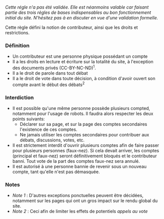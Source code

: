 *Cette régle n'a pas été validée. Elle est néanmoins valable car faisant partie des trois règles de bases indispensables au bon fonctionnement initial du site. N'hésitez pas à en discuter en vue d'une validation formelle.*

Cette règle défini la notion de contributeur, ainsi que les droits et restrictions.

### Définition

* Un contributeur est une personne physique possédant un compte
* Il a les droits en lecture et écriture sur la totalité du site, à l'exception des documents privés (CC-BY-NC-ND)<sup>1</sup>.
* Il a le droit de parole dans tout débat 
* Il a le droit de vote dans toute décision, à condition d'avoir ouvert son compte avant le début des débats<sup>2</sup>

### Interdiction

* Il est possible qu'une même personne possède plusieurs compted, notamment pour l'usage de robots. Il faudra alors respecter les deux points suivants:
  * Déclarer sur sa page, et sur la page des comptes secondaires l'existence de ces comptes.
  * Ne jamais utiliser les comptes secondaires pour contribuer aux débats, discussions, votes, etc.
* Il est strictement interdit d'ouvrir plusieurs comptes afin de faire passer pour plusieurs personnes (faux-nez). Si cela devait arriver, les comptes (principal et faux-nez) seront définitivement bloqués et le contributeur banni. Tout vote de la part des comptes faux-nez sera annulé.
* Il est autorisé à une personne bannie de revenir sous un nouveau compte, tant qu'elle n'est pas démasquée.

### Notes

* *Note 1* : D'autres exceptions ponctuelles peuvent être décidées, notamment sur les pages qui ont un gros impact sur le rendu global du site.
* *Note 2* : Ceci afin de limiter les effets de potentiels *appels au vote*
